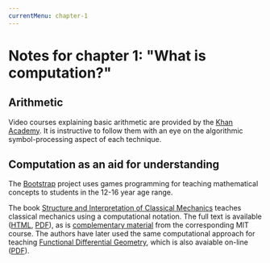 ```yaml
---
currentMenu: chapter-1
---
```


# Notes for chapter 1: "What is computation?"

## Arithmetic

Video courses explaining basic arithmetic are provided by the [Khan Academy](http://www.khanacademy.org/math/arithmetic). It is instructive to follow them with an eye on the algorithmic symbol-processing aspect of each technique.

## Computation as an aid for understanding

The [Bootstrap](http://www.bootstrapworld.org/) project uses games programming for teaching mathematical concepts to students in the 12-16 year age range.

The book [Structure and Interpretation of Classical Mechanics](https://mitpress.mit.edu/books/structure-and-interpretation-classical-mechanics) teaches classical mechanics using a computational notation. The full text is available ([HTML](https://groups.csail.mit.edu/mac/users/gjs/6946/sicm-html/), [PDF](https://docs.google.com/viewer?a=v&pid=explorer&chrome=true&srcid=0BxVCLS4f8Sg5MDIzMzJmZDQtZGEzMS00NjgxLWE0MjYtMmNlMDA5ZGNmMjg2&hl=en&authkey=CLf8o7YK)), as is [complementary material](http://ocw.mit.edu/courses/earth-atmospheric-and-planetary-sciences/12-620j-classical-mechanics-a-computational-approach-fall-2008/) from the corresponding MIT course. The authors have later used the same computational approach for teaching [Functional Differential Geometry](https://mitpress.mit.edu/books/functional-differential-geometry), which is also avaiable on-line ([PDF](https://groups.csail.mit.edu/mac/users/gjs/6946/calculus-indexed.pdf)).

